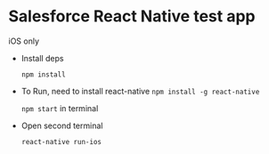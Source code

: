 # Salesforce React Native test app
iOS only
- Install deps

    `npm install`

- To Run, need to install react-native `npm install -g react-native`
    
    `npm start` in terminal
    
- Open second terminal

    `react-native run-ios`
 